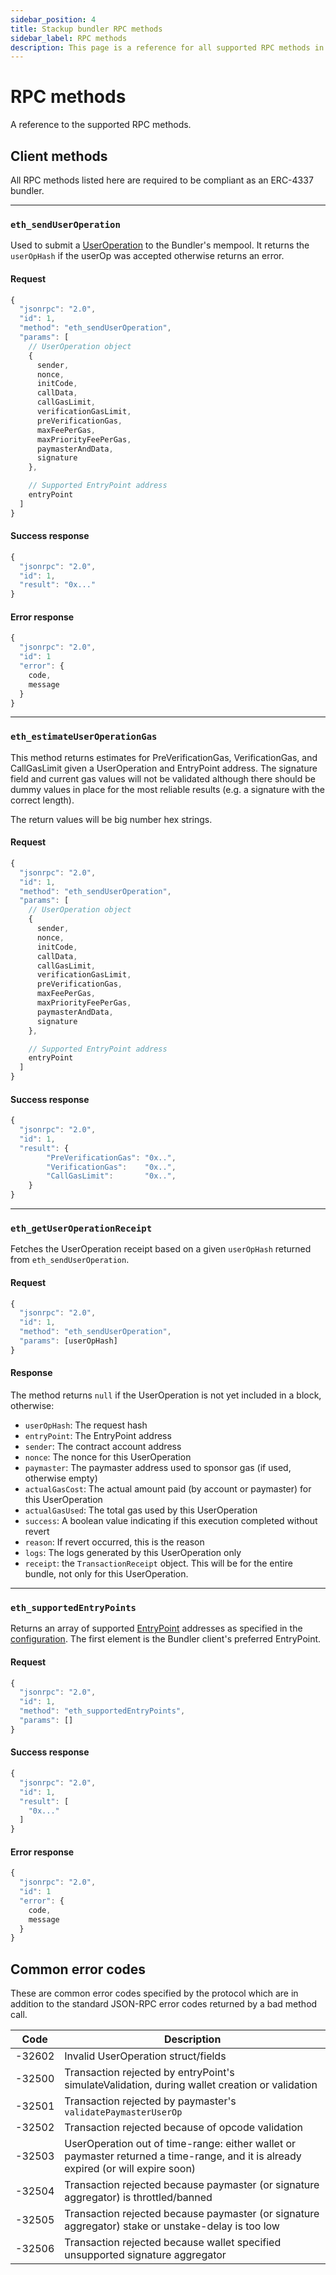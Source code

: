 ```yaml
---
sidebar_position: 4
title: Stackup bundler RPC methods
sidebar_label: RPC methods
description: This page is a reference for all supported RPC methods in stackup-bundler, Stackup's ERC-4337 open-source infrastructure.
---
```


# RPC methods

A reference to the supported RPC methods.

## Client methods

All RPC methods listed here are required to be compliant as an ERC-4337 bundler.

---

### `eth_sendUserOperation`

Used to submit a [UserOperation](../../introduction/erc-4337-overview.md#useroperation) to the Bundler's mempool. It returns the `userOpHash` if the userOp was accepted otherwise returns an error.

#### Request

```typescript
{
  "jsonrpc": "2.0",
  "id": 1,
  "method": "eth_sendUserOperation",
  "params": [
    // UserOperation object
    {
      sender,
      nonce,
      initCode,
      callData,
      callGasLimit,
      verificationGasLimit,
      preVerificationGas,
      maxFeePerGas,
      maxPriorityFeePerGas,
      paymasterAndData,
      signature
    },

    // Supported EntryPoint address
    entryPoint
  ]
}
```

#### Success response

```typescript
{
  "jsonrpc": "2.0",
  "id": 1,
  "result": "0x..."
}
```

#### Error response

```typescript
{
  "jsonrpc": "2.0",
  "id": 1
  "error": {
    code,
    message
  }
}
```

---

### `eth_estimateUserOperationGas`

This method returns estimates for PreVerificationGas, VerificationGas, and CallGasLimit given a UserOperation and EntryPoint address. The signature field and current gas values will not be validated although there should be dummy values in place for the most reliable results (e.g. a signature with the correct length).

The return values will be big number hex strings.

#### Request

```typescript
{
  "jsonrpc": "2.0",
  "id": 1,
  "method": "eth_sendUserOperation",
  "params": [
    // UserOperation object
    {
      sender,
      nonce,
      initCode,
      callData,
      callGasLimit,
      verificationGasLimit,
      preVerificationGas,
      maxFeePerGas,
      maxPriorityFeePerGas,
      paymasterAndData,
      signature
    },

    // Supported EntryPoint address
    entryPoint
  ]
}
```

#### Success response

```typescript
{
  "jsonrpc": "2.0",
  "id": 1,
  "result": {
		"PreVerificationGas": "0x..",
		"VerificationGas":    "0x..",
		"CallGasLimit":       "0x..",
	}
}
```

---

### `eth_getUserOperationReceipt`

Fetches the UserOperation receipt based on a given `userOpHash` returned from `eth_sendUserOperation`.

#### Request

```typescript
{
  "jsonrpc": "2.0",
  "id": 1,
  "method": "eth_sendUserOperation",
  "params": [userOpHash]
}
```

#### Response

The method returns `null` if the UserOperation is not yet included in a block, otherwise:

- `userOpHash`: The request hash
- `entryPoint`: The EntryPoint address
- `sender`: The contract account address
- `nonce`: The nonce for this UserOperation
- `paymaster`: The paymaster address used to sponsor gas (if used, otherwise empty)
- `actualGasCost`: The actual amount paid (by account or paymaster) for this UserOperation
- `actualGasUsed`: The total gas used by this UserOperation
- `success`: A boolean value indicating if this execution completed without revert
- `reason`: If revert occurred, this is the reason
- `logs`: The logs generated by this UserOperation only
- `receipt`: the `TransactionReceipt` object. This will be for the entire bundle, not only for this UserOperation.

---

### `eth_supportedEntryPoints`

Returns an array of supported [EntryPoint](../../introduction/erc-4337-overview.md#entrypoint) addresses as specified in the [configuration](./configure.md). The first element is the Bundler client's preferred EntryPoint.

#### Request

```typescript
{
  "jsonrpc": "2.0",
  "id": 1,
  "method": "eth_supportedEntryPoints",
  "params": []
}
```

#### Success response

```typescript
{
  "jsonrpc": "2.0",
  "id": 1,
  "result": [
    "0x..."
  ]
}
```

#### Error response

```typescript
{
  "jsonrpc": "2.0",
  "id": 1
  "error": {
    code,
    message
  }
}
```

## Common error codes

These are common error codes specified by the protocol which are in addition to the standard JSON-RPC error codes returned by a bad method call.

| Code   | Description                                                                                                                        |
| ------ | ---------------------------------------------------------------------------------------------------------------------------------- |
| -32602 | Invalid UserOperation struct/fields                                                                                                |
| -32500 | Transaction rejected by entryPoint's simulateValidation, during wallet creation or validation                                      |
| -32501 | Transaction rejected by paymaster's `validatePaymasterUserOp`                                                                      |
| -32502 | Transaction rejected because of opcode validation                                                                                  |
| -32503 | UserOperation out of time-range: either wallet or paymaster returned a time-range, and it is already expired (or will expire soon) |
| -32504 | Transaction rejected because paymaster (or signature aggregator) is throttled/banned                                               |
| -32505 | Transaction rejected because paymaster (or signature aggregator) stake or unstake-delay is too low                                 |
| -32506 | Transaction rejected because wallet specified unsupported signature aggregator                                                     |
